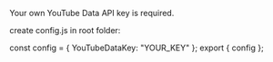 
Your own YouTube Data API key is required.

create config.js in root folder:

const config = {
YouTubeDataKey: "YOUR_KEY"
};
export { config };
